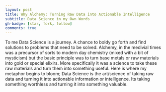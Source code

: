 ```yaml
---
layout: post
title: Why Alchemy: Turning Raw Data into Actionable Intelligence 
subtitle: Data Science in my Own Words
gh-badge: [star, fork, follow]
comments: true
---
```

To me Data Science is a journey.  A chance to boldy go forth and find solutions to problems that need to be solved.  Alchemy, in the medivial times was a precursor of sorts to modern day chemistry (mixed with a bit of mysticism) but the basic principle was to turn base metals or raw materials into gold or special elixirs.  More specifically it was a science to take these raw materials and turn them into something useful.  Here is where my metaphor begins to bloom;  Data Science is the art/science of taking raw data and turning it into actionable information or intelligence.  Its taking something worthless and turning it into something valuable. 
